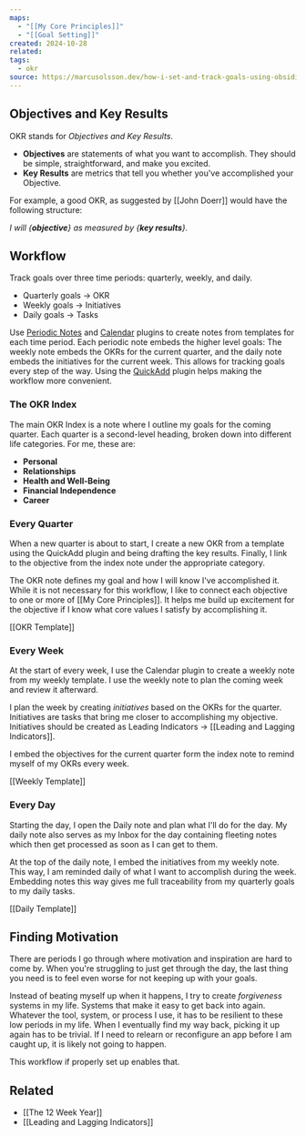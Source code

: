 ```yaml
---
maps:
  - "[[My Core Principles]]"
  - "[[Goal Setting]]"
created: 2024-10-28
related: 
tags:
  - okr
source: https://marcusolsson.dev/how-i-set-and-track-goals-using-obsidian/
---
```


## Objectives and Key Results
OKR stands for *Objectives and Key Results*.
- **Objectives** are statements of what you want to accomplish. They should be simple, straightforward, and make you excited. 
- **Key Results** are metrics that tell you whether you've accomplished your Objective. 

For example, a good OKR, as suggested by [[John Doerr]] would have the following structure:

*I will {**objective**} as measured by {**key results**}.*

## Workflow
Track goals over three time periods: quarterly, weekly, and daily. 
- Quarterly goals -> OKR
- Weekly goals -> Initiatives
- Daily goals -> Tasks

Use [Periodic Notes](https://github.com/liamcain/obsidian-periodic-notes?ref=marcusolsson.dev) and [Calendar](https://github.com/liamcain/obsidian-calendar-plugin?ref=marcusolsson.dev) plugins to create notes from templates for each time period. Each periodic note embeds the higher level goals: The weekly note embeds the OKRs for the current quarter, and the daily note embeds the initiatives for the current week. This allows for tracking goals every step of the way. Using the [QuickAdd](https://github.com/chhoumann/quickadd?ref=marcusolsson.dev) plugin helps making the workflow more convenient. 

### The OKR Index
The main OKR Index is a note where I outline my goals for the coming quarter. Each quarter is a second-level heading, broken down into different life categories. For me, these are: 
- **Personal**
- **Relationships**
- **Health and Well-Being**
- **Financial Independence**
- **Career**

### Every Quarter
When a new quarter is about to start, I create a new OKR from a template using the QuickAdd plugin and being drafting the key results. Finally, I link to the objective from the index note under the appropriate category. 

The OKR note defines my goal and how I will know I've accomplished it. While it is not necessary for this workflow, I like to connect each objective to one or more of [[My Core Principles]]. It helps me build up excitement for the objective if I know what core values I satisfy by accomplishing it. 

[[OKR Template]]

### Every Week
At the start of every week, I use the Calendar plugin to create a weekly note from my weekly template. I use the weekly note to plan the coming week and review it afterward. 

I plan the week by creating *initiatives* based on the OKRs for the quarter. Initiatives are tasks that bring me closer to accomplishing my objective. Initiatives should be created as Leading Indicators -> [[Leading and Lagging Indicators]].

I embed the objectives for the current quarter form the index note to remind myself of my OKRs every week. 

[[Weekly Template]]

### Every Day
Starting the day, I open the Daily note and plan what I'll do for the day. My daily note also serves as my Inbox for the day containing fleeting notes which then get processed as soon as I can get to them. 

At the top of the daily note, I embed the initiatives from my weekly note. This way, I am reminded daily of what I want to accomplish during the week. Embedding notes this way gives me full traceability from my quarterly goals to my daily tasks. 

[[Daily Template]]

## Finding Motivation
There are periods I go through where motivation and inspiration are hard to come by. When you're struggling to just get through the day, the last thing you need is to feel even worse for not keeping up with your goals. 

Instead of beating myself up when it happens, I try to create *forgiveness* systems in my life. Systems that make it easy to get back into again. Whatever the tool, system, or process I use, it has to be resilient to these low periods in my life. When I eventually find my way back, picking it up again has to be trivial. If I need to relearn or reconfigure an app before I am caught up, it is likely not going to happen. 

This workflow if properly set up enables that. 

## Related
- [[The 12 Week Year]]
- [[Leading and Lagging Indicators]]